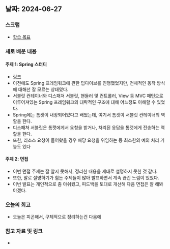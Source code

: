 ## 날짜: 2024-06-27

### 스크럼
- [학습 목표](https://goorm.notion.site/6-27-d08099a1c9cd4e82bb6da33207e23a2c)

### 새로 배운 내용
#### 주제 1: Spring 스터디
- [링크](https://goorm.notion.site/jade-25fde11dbcc443019f8c3ee4fd9b6c56)
- 이전에도 Spring 프레임워크에 관한 딥다이브를 진행했었지만, 전체적인 동작 방식에 대해선 잘 모르는 상태였다.
- 서블릿 컨테이너와 디스패쳐 서블릿, 핸들러 및 컨트롤러, View 등 MVC 패턴으로 이루어져있는 Spring 프레임워크의 대략적인 구조에 대해 어느정도 이해할 수 있었다.
- Spring에는 톰캣이 내장되어있다고 배웠는데, 여기서 톰캣이 서블릿 컨테이너의 역할을 한다.
- 디스패쳐 서블릿은 톰캣에게서 요청을 받거나, 처리된 응답을 톰캣에게 전송하는 역할을 한다.
- 또한, 리소스 요청이 들어왔을 경우 해당 요청을 위임하는 등 최소한의 예외 처리 기능도 있다

#### 주제 2: 면접
- 이번 면접 주제는 잘 알지 못해서, 정리한 내용을 제대로 설명하지 못한 것 같다.
- 또한, 말로 설명하기가 힘든 주제들이 많아 발표하면서 계속 끊긴 느낌이 있었다.
- 이번 발표는 개인적으로 좀 아쉬웠고, 피드백을 토대로 개선해 다음 면접은 잘 해봐야겠다.

### 오늘의 회고
- 오늘은 피곤해서, 구체적으로 정리하는건 다음에

### 참고 자료 및 링크
- 
